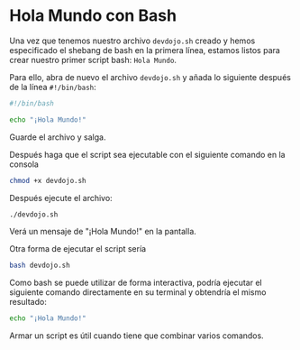 # Hola Mundo con Bash

Una vez que tenemos nuestro archivo `devdojo.sh` creado y hemos especificado el shebang de bash en la primera línea, estamos listos para crear nuestro primer script bash: `Hola Mundo`.

Para ello, abra de nuevo el archivo `devdojo.sh` y añada lo siguiente después de la línea `#!/bin/bash`:

```bash
#!/bin/bash

echo "¡Hola Mundo!"
```

Guarde el archivo y salga.

Después haga que el script sea ejecutable con el siguiente comando en la consola

```bash
chmod +x devdojo.sh
```

Después ejecute el archivo:

```bash
./devdojo.sh
```

Verá un mensaje de "¡Hola Mundo!" en la pantalla.

Otra forma de ejecutar el script sería

```bash
bash devdojo.sh
```

Como bash se puede utilizar de forma interactiva, podría ejecutar el siguiente comando directamente en su terminal y obtendría el mismo resultado:

```bash
echo "¡Hola Mundo!"
```

Armar un script es útil cuando tiene que combinar varios comandos.
